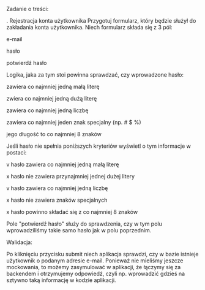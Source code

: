 Zadanie o treści:

. Rejestracja konta użytkownika
Przygotuj formularz, który będzie służył do zakładania konta użytkownika. Niech formularz składa się z 3 pól:

e-mail

hasło

potwierdź hasło

 

Logika, jaka za tym stoi powinna sprawdzać, czy wprowadzone hasło:

zawiera co najmniej jedną małą literę

zwiera co najmniej jedną dużą literę

zawiera co najmniej jedną liczbę

zawiera co najmniej jeden znak specjalny (np. # $ %)

jego długość to co najmniej 8 znaków

 

Jeśli hasło nie spełnia poniższych kryteriów wyświetl o tym informacje w postaci:

v hasło zawiera co najmniej jedną małą literę

x hasło nie zawiera przynajmniej jednej dużej litery

v hasło zawiera co najmniej jedną liczbę

x hasło nie zawiera znaków specjalnych

x hasło powinno składać się z co najmniej 8 znaków

 

Pole "potwierdź hasło" służy do sprawdzenia, czy w tym polu wprowadziliśmy takie samo hasło jak w polu poprzednim.

 

Walidacja:

Po kliknięciu przycisku submit niech aplikacja sprawdzi, czy w bazie istnieje użytkownik o podanym adresie e-mail. Ponieważ nie mieliśmy jeszcze mockowania, to możemy zasymulować w aplikacji, że łączymy się za backendem i otrzymujemy odpowiedź, czyli np. wprowadzić gdzieś na sztywno taką informację w kodzie aplikacji.
